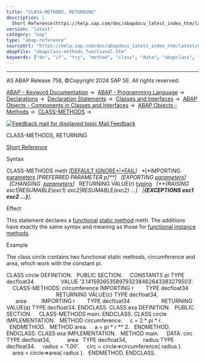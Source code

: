 ```yaml
---
title: "CLASS-METHODS, RETURNING"
description: |
  Short Reference(https://help.sap.com/doc/abapdocu_latest_index_htm/latest/en-US/abapclass-methods_shortref.htm) Syntax CLASS-METHODS meth DEFAULT IGNOREFAIL(https://help.sap.com/doc/abapdocu_latest_index_htm/latest/en-US/abapmethods_default.htm) IMPORTING parameters(https://help
version: "latest"
category: "oop"
type: "abap-reference"
sourceUrl: "https://help.sap.com/doc/abapdocu_latest_index_htm/latest/en-US/abapclass-methods_functional.htm"
abapFile: "abapclass-methods_functional.htm"
keywords: ["do", "if", "try", "method", "class", "data", "abapclass", "methods", "functional"]
---
```


* * *

AS ABAP Release 758, ©Copyright 2024 SAP SE. All rights reserved.

[ABAP - Keyword Documentation](https://help.sap.com/doc/abapdocu_latest_index_htm/latest/en-US/abenabap.htm) →  [ABAP - Programming Language](https://help.sap.com/doc/abapdocu_latest_index_htm/latest/en-US/abenabap_reference.htm) →  [Declarations](https://help.sap.com/doc/abapdocu_latest_index_htm/latest/en-US/abendeclarations.htm) →  [Declaration Statements](https://help.sap.com/doc/abapdocu_latest_index_htm/latest/en-US/abenabap_declarations.htm) →  [Classes and Interfaces](https://help.sap.com/doc/abapdocu_latest_index_htm/latest/en-US/abenclasses_and_interfaces.htm) →  [ABAP Objects - Components in Classes and Interfaces](https://help.sap.com/doc/abapdocu_latest_index_htm/latest/en-US/abenclass_ifac_components.htm) →  [ABAP Objects - Methods](https://help.sap.com/doc/abapdocu_latest_index_htm/latest/en-US/abenmethods.htm) →  [CLASS-METHODS](https://help.sap.com/doc/abapdocu_latest_index_htm/latest/en-US/abapclass-methods.htm) → 

 [![](Mail.gif?object=Mail.gif "Feedback mail for displayed topic") Mail Feedback](mailto:f1_help@sap.com?subject=Feedback%20on%20ABAP%20Documentation&body=Document:%20CLASS-METHODS%2C%20RETURNING%2C%20ABAPCLASS-METHODS_FUNCTIONAL%2C%20758%0D%0A%0D%0AError:%0D%0A%0D%0A%0D%0A%0D%0ASuggestion%20for%20improvement:)

CLASS-METHODS, RETURNING

[Short Reference](https://help.sap.com/doc/abapdocu_latest_index_htm/latest/en-US/abapclass-methods_shortref.htm)

Syntax

CLASS-METHODS meth *\[*[DEFAULT IGNORE*|*FAIL](https://help.sap.com/doc/abapdocu_latest_index_htm/latest/en-US/abapmethods_default.htm)*\]*
  *\[*IMPORTING [parameters](https://help.sap.com/doc/abapdocu_latest_index_htm/latest/en-US/abapmethods_parameters.htm) *\[*PREFERRED PARAMETER p*\]**\]*
  *\[*EXPORTING [parameters](https://help.sap.com/doc/abapdocu_latest_index_htm/latest/en-US/abapmethods_parameters.htm)*\]*
  *\[*CHANGING  [parameters](https://help.sap.com/doc/abapdocu_latest_index_htm/latest/en-US/abapmethods_parameters.htm)*\]*
  RETURNING VALUE(r) [typing](https://help.sap.com/doc/abapdocu_latest_index_htm/latest/en-US/abentyping_syntax.htm)
  *\[**{*RAISING exc1*|*RESUMABLE(exc1) exc2*|*RESUMABLE(exc2) ...*}*
  *|**{*EXCEPTIONS exc1 exc2 ...*}**\]*.

Effect

This statement declares a [functional](https://help.sap.com/doc/abapdocu_latest_index_htm/latest/en-US/abenfunctional_method_glosry.htm "Glossary Entry") [static method](https://help.sap.com/doc/abapdocu_latest_index_htm/latest/en-US/abenstatic_method_glosry.htm "Glossary Entry") meth. The additions have exactly the same syntax and meaning as those for [functional instance methods](https://help.sap.com/doc/abapdocu_latest_index_htm/latest/en-US/abapmethods_functional.htm).

Example

The class circle contains two functional static methods, circumference and area, which work with the constant pi.

CLASS circle DEFINITION.
  PUBLIC SECTION.
    CONSTANTS pi TYPE decfloat34
                 VALUE '3.141592653589793238462643383279503'.
    CLASS-METHODS: circumference IMPORTING r        TYPE decfloat34
                                 RETURNING VALUE(c) TYPE decfloat34,
      area          IMPORTING r        TYPE decfloat34
                    RETURNING VALUE(a) TYPE decfloat34.
ENDCLASS.
CLASS exa DEFINITION.
  PUBLIC SECTION.
    CLASS-METHODS main.
ENDCLASS.
CLASS circle IMPLEMENTATION.
  METHOD circumference.
    c = 2 \* pi \* r.
  ENDMETHOD.
  METHOD area.
    a = pi \* r \*\* 2.
  ENDMETHOD.
ENDCLASS.
CLASS exa IMPLEMENTATION.
  METHOD main.
    DATA: circ   TYPE decfloat34,
          area   TYPE decfloat34,
          radius TYPE decfloat34.
    radius = '1.00'.
    circ = circle=>circumference( radius ).
    area = circle=>area( radius ).
  ENDMETHOD.
ENDCLASS.